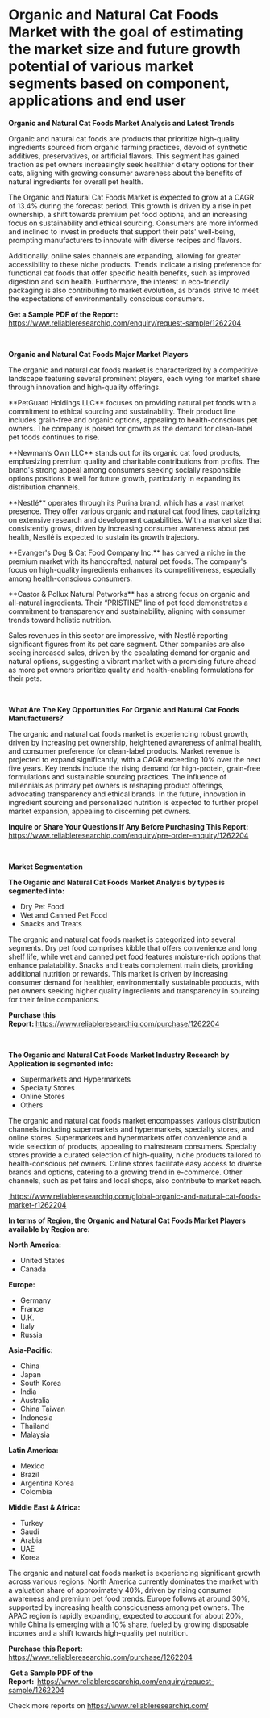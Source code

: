 <p><h1>Organic and Natural Cat Foods Market with the goal of estimating the market size and future growth potential of various market segments based on component, applications and end user</h1></p><p><strong>Organic and Natural Cat Foods Market Analysis and Latest Trends</strong></p>
<p><p>Organic and natural cat foods are products that prioritize high-quality ingredients sourced from organic farming practices, devoid of synthetic additives, preservatives, or artificial flavors. This segment has gained traction as pet owners increasingly seek healthier dietary options for their cats, aligning with growing consumer awareness about the benefits of natural ingredients for overall pet health.</p><p>The Organic and Natural Cat Foods Market is expected to grow at a CAGR of 13.4% during the forecast period. This growth is driven by a rise in pet ownership, a shift towards premium pet food options, and an increasing focus on sustainability and ethical sourcing. Consumers are more informed and inclined to invest in products that support their pets' well-being, prompting manufacturers to innovate with diverse recipes and flavors. </p><p>Additionally, online sales channels are expanding, allowing for greater accessibility to these niche products. Trends indicate a rising preference for functional cat foods that offer specific health benefits, such as improved digestion and skin health. Furthermore, the interest in eco-friendly packaging is also contributing to market evolution, as brands strive to meet the expectations of environmentally conscious consumers.</p></p>
<p><strong>Get a Sample PDF of the Report:&nbsp;</strong> <a href="https://www.reliableresearchiq.com/enquiry/request-sample/1262204?utm_campaign=2247&utm_medium=2&utm_source=Github&utm_content=ia&utm_term=09022025&utm_id=organic-and-natural-cat-foods">https://www.reliableresearchiq.com/enquiry/request-sample/1262204</a></p>
<p>&nbsp;</p>
<p><strong>Organic and Natural Cat Foods Major Market Players</strong></p>
<p><p>The organic and natural cat foods market is characterized by a competitive landscape featuring several prominent players, each vying for market share through innovation and high-quality offerings.</p><p>**PetGuard Holdings LLC** focuses on providing natural pet foods with a commitment to ethical sourcing and sustainability. Their product line includes grain-free and organic options, appealing to health-conscious pet owners. The company is poised for growth as the demand for clean-label pet foods continues to rise.</p><p>**Newman’s Own LLC** stands out for its organic cat food products, emphasizing premium quality and charitable contributions from profits. The brand's strong appeal among consumers seeking socially responsible options positions it well for future growth, particularly in expanding its distribution channels.</p><p>**Nestlé** operates through its Purina brand, which has a vast market presence. They offer various organic and natural cat food lines, capitalizing on extensive research and development capabilities. With a market size that consistently grows, driven by increasing consumer awareness about pet health, Nestlé is expected to sustain its growth trajectory.</p><p>**Evanger's Dog & Cat Food Company Inc.** has carved a niche in the premium market with its handcrafted, natural pet foods. The company's focus on high-quality ingredients enhances its competitiveness, especially among health-conscious consumers.</p><p>**Castor & Pollux Natural Petworks** has a strong focus on organic and all-natural ingredients. Their “PRISTINE” line of pet food demonstrates a commitment to transparency and sustainability, aligning with consumer trends toward holistic nutrition.</p><p>Sales revenues in this sector are impressive, with Nestlé reporting significant figures from its pet care segment. Other companies are also seeing increased sales, driven by the escalating demand for organic and natural options, suggesting a vibrant market with a promising future ahead as more pet owners prioritize quality and health-enabling formulations for their pets.</p></p>
<p>&nbsp;</p>
<p><strong>What Are The Key Opportunities For Organic and Natural Cat Foods Manufacturers?</strong></p>
<p><p>The organic and natural cat foods market is experiencing robust growth, driven by increasing pet ownership, heightened awareness of animal health, and consumer preference for clean-label products. Market revenue is projected to expand significantly, with a CAGR exceeding 10% over the next five years. Key trends include the rising demand for high-protein, grain-free formulations and sustainable sourcing practices. The influence of millennials as primary pet owners is reshaping product offerings, advocating transparency and ethical brands. In the future, innovation in ingredient sourcing and personalized nutrition is expected to further propel market expansion, appealing to discerning pet owners.</p></p>
<p><strong>Inquire or Share Your Questions If Any Before Purchasing This Report:</strong> <a href="https://www.reliableresearchiq.com/enquiry/pre-order-enquiry/1262204?utm_campaign=2247&utm_medium=2&utm_source=Github&utm_content=ia&utm_term=09022025&utm_id=organic-and-natural-cat-foods">https://www.reliableresearchiq.com/enquiry/pre-order-enquiry/1262204</a></p>
<p>&nbsp;</p>
<p><strong>Market Segmentation</strong></p>
<p><strong>The Organic and Natural Cat Foods Market Analysis by types is segmented into:</strong></p>
<p><ul><li>Dry Pet Food</li><li>Wet and Canned Pet Food</li><li>Snacks and Treats</li></ul></p>
<p><p>The organic and natural cat foods market is categorized into several segments. Dry pet food comprises kibble that offers convenience and long shelf life, while wet and canned pet food features moisture-rich options that enhance palatability. Snacks and treats complement main diets, providing additional nutrition or rewards. This market is driven by increasing consumer demand for healthier, environmentally sustainable products, with pet owners seeking higher quality ingredients and transparency in sourcing for their feline companions.</p></p>
<p><strong>Purchase this Report:&nbsp;</strong><a href="https://www.reliableresearchiq.com/purchase/1262204?utm_campaign=2247&utm_medium=2&utm_source=Github&utm_content=ia&utm_term=09022025&utm_id=organic-and-natural-cat-foods">https://www.reliableresearchiq.com/purchase/1262204</a></p>
<p>&nbsp;</p>
<p><strong>The Organic and Natural Cat Foods Market Industry Research by Application is segmented into:</strong></p>
<p><ul><li>Supermarkets and Hypermarkets</li><li>Specialty Stores</li><li>Online Stores</li><li>Others</li></ul></p>
<p><p>The organic and natural cat foods market encompasses various distribution channels including supermarkets and hypermarkets, specialty stores, and online stores. Supermarkets and hypermarkets offer convenience and a wide selection of products, appealing to mainstream consumers. Specialty stores provide a curated selection of high-quality, niche products tailored to health-conscious pet owners. Online stores facilitate easy access to diverse brands and options, catering to a growing trend in e-commerce. Other channels, such as pet fairs and local shops, also contribute to market reach.</p></p>
<p><a href="https://www.reliableresearchiq.com/global-organic-and-natural-cat-foods-market-r1262204?utm_campaign=2247&utm_medium=2&utm_source=Github&utm_content=ia&utm_term=09022025&utm_id=organic-and-natural-cat-foods">&nbsp;https://www.reliableresearchiq.com/global-organic-and-natural-cat-foods-market-r1262204</a></p>
<p><strong>In terms of Region, the Organic and Natural Cat Foods Market Players available by Region are:</strong></p>
<p>
    <p> <strong> North America: </strong>
        <ul>
            <li>United States</li>
            <li>Canada</li>
        </ul>
        </p> 
    <p> <strong> Europe: </strong>
        <ul>
            <li>Germany</li>
            <li>France</li>
            <li>U.K.</li>
            <li>Italy</li>
            <li>Russia</li>
        </ul>
        </p> 
    <p> <strong> Asia-Pacific: </strong>
        <ul>
            <li>China</li>
            <li>Japan</li>
            <li>South Korea</li>
            <li>India</li>
            <li>Australia</li>
            <li>China Taiwan</li>
            <li>Indonesia</li>
            <li>Thailand</li>
            <li>Malaysia</li>
        </ul>
        </p> 
    <p> <strong> Latin America: </strong>
        <ul>
            <li>Mexico</li>
            <li>Brazil</li>
            <li>Argentina Korea</li>
            <li>Colombia</li>
        </ul>
        </p> 
    <p> <strong> Middle East & Africa: </strong>
        <ul>
            <li>Turkey</li>
            <li>Saudi</li>
            <li>Arabia</li>
            <li>UAE</li>
            <li>Korea</li>
        </ul>
    </p>
    </p>
<p><p>The organic and natural cat foods market is experiencing significant growth across various regions. North America currently dominates the market with a valuation share of approximately 40%, driven by rising consumer awareness and premium pet food trends. Europe follows at around 30%, supported by increasing health consciousness among pet owners. The APAC region is rapidly expanding, expected to account for about 20%, while China is emerging with a 10% share, fueled by growing disposable incomes and a shift towards high-quality pet nutrition.</p></p>
<p><strong>Purchase this Report: </strong><a href="https://www.reliableresearchiq.com/purchase/1262204?utm_campaign=2247&utm_medium=2&utm_source=Github&utm_content=ia&utm_term=09022025&utm_id=organic-and-natural-cat-foods">https://www.reliableresearchiq.com/purchase/1262204</a></p>
<p>&nbsp;<strong>Get a Sample PDF of the Report:&nbsp;&nbsp;</strong><a href="https://www.reliableresearchiq.com/enquiry/request-sample/1262204?utm_campaign=2247&utm_medium=2&utm_source=Github&utm_content=ia&utm_term=09022025&utm_id=organic-and-natural-cat-foods">https://www.reliableresearchiq.com/enquiry/request-sample/1262204</a></p>
<p><strong></strong></p>
<p>Check more reports on <a href="https://www.reliableresearchiq.com/?utm_campaign=2247&utm_medium=2&utm_source=Github&utm_content=ia&utm_term=09022025&utm_id=organic-and-natural-cat-foods">https://www.reliableresearchiq.com/</a></p>